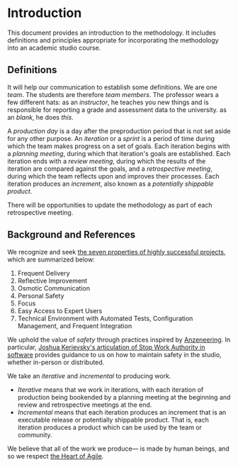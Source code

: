 # Introduction

This document provides an introduction to the methodology. It includes
definitions and principles appropriate for incorporating the methodology into an
academic studio course.

## Definitions

It will help our communication to establish some definitions. We are one
_team_. The students are therefore _team
members_. The professor wears a few different hats: as an _instructor_, he
teaches you new things and is responsible for reporting a grade and assessment data to the university. as an _blank_, he
does _this_.

A _production day_ is a day after the preproduction period that is not set aside
for any other purpose. An _iteration_ or a _sprint_ is a period of time during
which the team makes progress on a set of goals. Each iteration begins with a
_planning meeting_, during which that iteration's goals are established. Each
iteration ends with a _review meeting_, during which the results of the
iteration are compared against the goals, and a _retrospective meeting_, during
which the team reflects upon and improves their processes. Each iteration
produces an _increment_, also known as a _potentially shippable product_.

There will be opportunities to update the methodology as part of each
retrospective meeting.

## Background and References

We recognize and seek [the seven properties of highly successful projects](https://www.projectsmart.co.uk/7-properties-of-highly-successful-projects-from-crystal-clear.php),
which are summarized below:
1. Frequent Delivery
2. Reflective Improvement
3. Osmotic Communication
4. Personal Safety
5. Focus
6. Easy Access to Expert Users
7. Technical Environment with Automated Tests, Configuration Management, and
   Frequent Integration

We uphold the value of _safety_ through practices inspired by
[Anzeneering](https://www.industriallogic.com/blog/anzeneering/). In particular,
[Joshua Kerievsky's articulation of Stop Work Authority in
software](https://medium.com/@JoshuaKerievsky/stop-work-authority-d853f6a3c42d)
provides guidance to us on how to maintain safety in the studio, whether
in-person or distributed.

We take an _iterative_ and _incremental_ to producing work.
- _Iterative_ means that we work in iterations, with each iteration of
  production being bookended by a planning meeting at the beginning and review
  and retrospective meetings at the end.
- _Incremental_ means that each iteration produces an increment that is an
  executable release or potentially shippable product. That is, each iteration
  produces a product which can be used by the team or community.

We believe that all of the work we produce&mdash; is made by human
beings, and so we respect [the Heart of Agile](https://heartofagile.com).